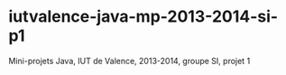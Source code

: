 iutvalence-java-mp-2013-2014-si-p1
==================================

Mini-projets Java, IUT de Valence, 2013-2014, groupe SI, projet 1
